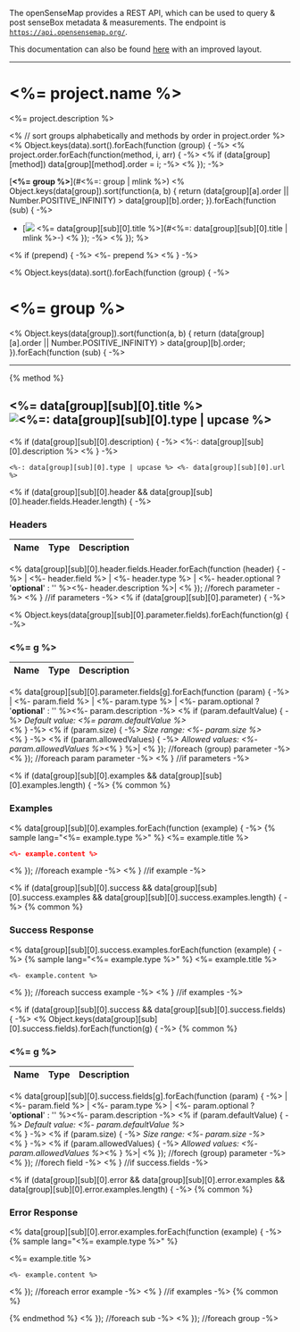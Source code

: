 The openSenseMap provides a REST API, which can be used to query & post senseBox metadata & measurements.
The endpoint is [`https://api.opensensemap.org/`](https://api.opensensemap.org/).

This documentation can also be found [here](http://sensebox.github.io/openSenseMap-API) with an improved layout.

---

# <%= project.name %>

<%= project.description %>

<% // sort groups alphabetically and methods by order in project.order %>
<% Object.keys(data).sort().forEach(function (group) { -%>
<% project.order.forEach(function(method, i, arr) { -%>
<% if (data[group][method]) data[group][method].order = i; -%>
<% }); -%>

[**<%= group %>**](#<%=: group | mlink %>)
  <% Object.keys(data[group]).sort(function(a, b) { return (data[group][a].order || Number.POSITIVE_INFINITY) > data[group][b].order; }).forEach(function (sub) { -%>
- [![](<%=: data[group][sub][0].type | badge %>) <%= data[group][sub][0].title %>](#<%=: data[group][sub][0].title | mlink %>-)
  <% }); -%>
<% }); %>

<% if (prepend) { -%>
<%- prepend %>
<% } -%>

<% Object.keys(data).sort().forEach(function (group) { -%>
# <%= group %>
<% Object.keys(data[group]).sort(function(a, b) { return (data[group][a].order || Number.POSITIVE_INFINITY) > data[group][b].order; }).forEach(function (sub) { -%>

---

{% method %}
## <%= data[group][sub][0].title %> ![<%=: data[group][sub][0].type | upcase %>](<%=: data[group][sub][0].type | badge %>)

<% if (data[group][sub][0].description) { -%>
<%-: data[group][sub][0].description %>
<% } -%>

```
<%-: data[group][sub][0].type | upcase %> <%- data[group][sub][0].url %>
```

<% if (data[group][sub][0].header && data[group][sub][0].header.fields.Header.length) { -%>
### Headers

| Name    | Type      | Description                          |
|:--------|:----------|:-------------------------------------|
<% data[group][sub][0].header.fields.Header.forEach(function (header) { -%>
| <%- header.field %> | <%- header.type %> | <%- header.optional ? '**optional**' : '' %><%- header.description %>|
<% }); //forech parameter -%>
<% } //if parameters -%>
<% if (data[group][sub][0].parameter) { -%>

<% Object.keys(data[group][sub][0].parameter.fields).forEach(function(g) { -%>

### <%= g %>

| Name     | Type       | Description                           |
|:---------|:-----------|:--------------------------------------|
<% data[group][sub][0].parameter.fields[g].forEach(function (param) { -%>
| <%- param.field %> | <%- param.type %> | <%- param.optional ? '**optional**' : '' %><%- param.description -%>
<% if (param.defaultValue) { -%>
_Default value: <%= param.defaultValue %>_<br><% } -%>
<% if (param.size) { -%>
_Size range: <%- param.size %>_<br><% } -%>
<% if (param.allowedValues) { -%>
_Allowed values: <%- param.allowedValues %>_<% } %>|
<% }); //foreach (group) parameter -%>
<% }); //foreach param parameter -%>
<% } //if parameters -%>

<% if (data[group][sub][0].examples && data[group][sub][0].examples.length) { -%>
{% common %}
### Examples

<% data[group][sub][0].examples.forEach(function (example) { -%>
{% sample lang="<%= example.type %>" %}
<%= example.title %>

```json
<%- example.content %>
```
<% }); //foreach example -%>
<% } //if example -%>

<% if (data[group][sub][0].success && data[group][sub][0].success.examples && data[group][sub][0].success.examples.length) { -%>
{% common %}
### Success Response

<% data[group][sub][0].success.examples.forEach(function (example) { -%>
{% sample lang="<%= example.type %>" %}
<%= example.title %>

```
<%- example.content %>
```
<% }); //foreach success example -%>
<% } //if examples -%>

<% if (data[group][sub][0].success && data[group][sub][0].success.fields) { -%>
<% Object.keys(data[group][sub][0].success.fields).forEach(function(g) { -%>
{% common %}
### <%= g %>

| Name     | Type       | Description    |
|:---------|:-----------|:---------------|
<% data[group][sub][0].success.fields[g].forEach(function (param) { -%>
| <%- param.field %> | <%- param.type %> | <%- param.optional ? '**optional**' : '' %><%- param.description -%>
<% if (param.defaultValue) { -%>
_Default value: <%- param.defaultValue %>_<br><% } -%>
<% if (param.size) { -%>
_Size range: <%- param.size -%>_<br><% } -%>
<% if (param.allowedValues) { -%>
_Allowed values: <%- param.allowedValues %>_<% } %>|
<% }); //forech (group) parameter -%>
<% }); //forech field -%>
<% } //if success.fields -%>

<% if (data[group][sub][0].error && data[group][sub][0].error.examples && data[group][sub][0].error.examples.length) { -%>
{% common %}
### Error Response

<% data[group][sub][0].error.examples.forEach(function (example) { -%>
{% sample lang="<%= example.type %>" %}

<%= example.title %>

```
<%- example.content %>
```
<% }); //foreach error example -%>
<% } //if examples -%>
{% common %}

{% endmethod %}
<% }); //foreach sub  -%>
<% }); //foreach group -%>

